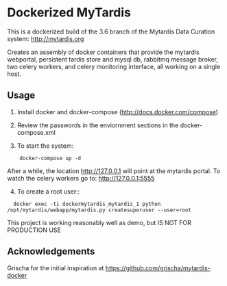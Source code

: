 Dockerized MyTardis
===================

This is a dockerized build of the 3.6 branch of the Mytardis Data Curation system: http://mytardis.org

Creates an assembly of docker containers that provide the mytardis webportal, persistent tardis store and mysql db, rabbitmq message broker, two celery workers, and celery monitoring interface, all working on a single host.

Usage
-----

1. Install docker and docker-compose (http://docs.docker.com/compose)

2. Review the passwords in the enviornment sections in the docker-compose.xml

3. To start the system:

```
  	docker-compose up -d
```

After a while, the location http://127.0.0.1 will point at the mytardis portal.
To watch the celery workers go to: http://127.0.0.1:5555

4. To create a root user::

```  
  docker exec -ti dockermytardis_mytardis_1 python /opt/mytardis/webapp/mytardis.py createsuperuser --user=root
```
This project is working reasonably well as demo, but IS NOT FOR PRODUCTION USE


Acknowledgements
----------------

Grischa for the initial inspiration at https://github.com/grischa/mytardis-docker






